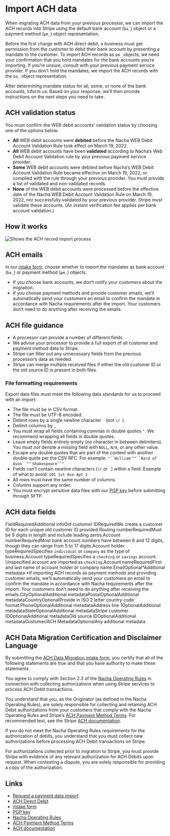# Import ACH data

When migrating ACH data from your previous processor, we can import the ACH
records into Stripe using the default bank account (`ba_`) object or a payment
method (`pm_`) object representation.

Before the first charge with ACH direct debit, a business must get permission
from the customer to debit their bank account by presenting a mandate to the
customer. To import ACH records as `pm_` objects, we need your confirmation that
you hold mandates for the bank accounts you’re importing. If you’re unsure,
consult with your previous payment service provider. If you don’t hold the
mandates, we import the ACH records with the `ba_` object representation.

After determining mandate status for all, some, or none of the bank accounts,
inform us. Based on your response, we’ll then provide instructions on the next
steps you need to take.

## ACH validation status

You must confirm the WEB debit accounts’ validation status by choosing one of
the options below:

- **All** WEB debit accounts were **debited** before the Nacha WEB Debit Account
Validation Rule took effect on March 19, 2022.
- **All** WEB debit accounts have been **validated** according to Nacha’s Web
Debit Account Validation rule by your previous payment service provider.
- **Some** WEB debit accounts were debited before Nacha’s WEB Debit Account
Validation Rule became effective on March 19, 2022, or complied with the rule
through your previous provider. You must provide a list of validated and
non-validated records.
- **None** of the WEB debit accounts were processed before the effective date of
the Nacha WEB Debit Account Validation Rule on March 19, 2022, nor successfully
validated by your previous provider. Stripe must validate these accounts. (An
instant verification fee applies per bank account validation.)

## How it works

![Shows the ACH record import process
](https://b.stripecdn.com/docs-statics-srv/assets/dm-ach.6b9d5e4b6efa67df8e0fa76331a1e904.jpg)

## ACH emails

In our [intake form](https://support.stripe.com/contact/email?topic=migrations),
choose whether to import the mandates as bank account (`ba_`) or payment method
(`pm_`) objects.

- If you choose bank accounts, we don’t notify your customers about the
migration.
- If you choose payment methods and provide customer emails, we’ll automatically
send your customers an email to confirm the mandate in accordance with Nacha
requirements after the import. Your customers don’t need to do anything after
receiving the emails.

## ACH file guidance

- A processor can provide a number of different fields.
- We advise your processor to provide a full export of all customer and payment
method data to Stripe.
- Stripe can filter out any unnecessary fields from the previous processor’s
data as needed.
- Stripe can merge multiple received files if either the old customer ID or the
old source ID is present in both files.

### File formatting requirements

Export data files must meet the following data standards for us to proceed with
an import:

- The file must be in CSV format.
- The file must be UTF-8 encoded.
- Delimit rows by a single newline character `
` (not `\r
`).
- Delimit columns by `,`
- You must wrap all fields containing commas in double quotes `"`. We recommend
wrapping all fields in double quotes.
- Leave empty fields entirely empty (no character in between delimiters). You
must *not* denote a missing field with `NULL`, `N/A`, or any other value.
- Escape any double quotes that are part of the content with another double
quote per the CSV RFC. For example: `"``William` `""``Bard of Avon``""`
`Shakespeare``"`
- Fields can’t contain newline characters (`\r` or `
`) within a field. Example of what to avoid: `101 1st Ave
Apt 1`
- All rows must have the same number of columns.
- Columns support any order.
- You must encrypt sensitive data files with our [PGP
key](https://docs.stripe.com/get-started/data-migrations/pan-import#migration-pgp-key)
before submitting through SFTP.

## ACH data fields

FieldRequiredAdditional infoOld customer IDRequiredWe create a customer ID for
each unique old customer ID provided.Routing numberRequiredMust be 9 digits in
length and include leading zeros.Account numberRequiredMost bank account numbers
have between 8 and 12 digits, though they can range from 5 to 17 digits.Account
holder typeRequiredSpecifies `individual` or `company` as the type of
business.Account typeRequiredSpecifies a `checking` or `savings` account.
Unspecified account are imported as `checking`.Account nameRequiredFirst and
last name of account holder or company name.EmailOptional*Additional metadata
*If importing ACH records as payment methods and providing customer emails,
we’ll automatically send your customers an email to confirm the mandate in
accordance with Nacha requirements after the import. Your customers don’t need
to do anything after receiving the emails.CityOptionalAdditional
metadataPostalOptionalAdditional metadataCountryOptionalProvide in ISO 2 letter
country code format.PhoneOptionalAdditional metadataAddress line
1OptionalAdditional metadataStateOptionalAdditional metadataStripe customer
IDOptionalAdditional metadataOld source IDOptionalAdditional
metadataCustomer/ACH MetadataOptionalAny additional metadata
## ACH Data Migration Certification and Disclaimer Language

By submitting the [ACH Data Migration intake
form](https://support.stripe.com/contact/email?topic=migrations), you certify
that all of the following statements are true and that you have authority to
make these statements.

You agree to comply with Section 2.3 of the [Nacha Operating
Rules](https://nachaoperatingrulesonline.org/) in connection with collecting
authorizations when using Stripe services to process ACH Debit transactions.

You understand that you, as the Originator (as defined in the Nacha Operating
Rules), are solely responsible for collecting and retaining ACH Debit
authorizations from your customers that comply with the Nacha Operating Rules
and Stripe’s [ACH Payment Method Terms](https://stripe.com/en-de/legal/ACH). For
recommended text, see the Stripe [ACH
documentation](https://docs.stripe.com/payments/ach-direct-debit#recommended-mandate-text-(online)).

If you do not meet the Nacha Operating Rules requirements for the authorization
of debits, you understand that you must collect new authorizations before
processing ACH Debit transactions on Stripe.

For authorizations collected prior to migration to Stripe, you must provide
Stripe with evidence of any relevant authorization for ACH Debits upon request.
When contesting a dispute, you are solely responsible for providing a copy of
the authorization.

## Links

- [Request a payment data
import](https://docs.stripe.com/get-started/data-migrations/pan-import)
- [ACH Direct Debit](https://docs.stripe.com/payments/ach-direct-debit)
- [intake form](https://support.stripe.com/contact/email?topic=migrations)
- [PGP
key](https://docs.stripe.com/get-started/data-migrations/pan-import#migration-pgp-key)
- [Nacha Operating Rules](https://nachaoperatingrulesonline.org)
- [ACH Payment Method Terms](https://stripe.com/en-de/legal/ACH)
- [ACH
documentation](https://docs.stripe.com/payments/ach-direct-debit#recommended-mandate-text-(online))